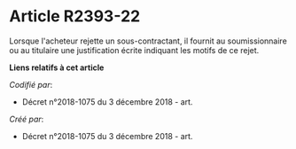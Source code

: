 # Article R2393-22

Lorsque l'acheteur rejette un sous-contractant, il fournit au soumissionnaire ou au titulaire une justification écrite
indiquant les motifs de ce rejet.

**Liens relatifs à cet article**

_Codifié par_:

  - Décret n°2018-1075 du 3 décembre 2018 - art.

_Créé par_:

  - Décret n°2018-1075 du 3 décembre 2018 - art.
